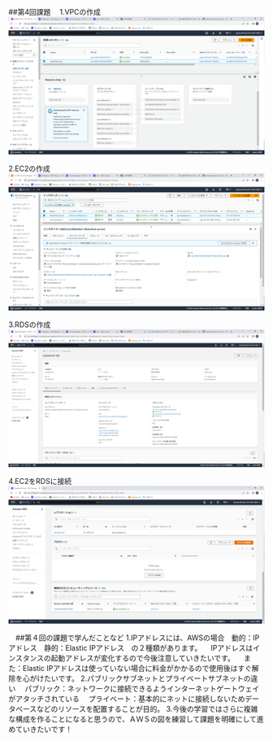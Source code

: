 ##第4回課題
　1.VPCの作成
　![VPC](images/VPC.png)

 2.EC2の作成
　![EC2](images/EC2.png)

 3.RDSの作成
　![RDS](images/RDS.png)
 
 4.EC2をRDSに接続
　![EC2に接続](images/.png)

　##第４回の課題で学んだことなど
 1.IPアドレスには、AWSの場合　動的：IPアドレス　静的：Elastic IPアドレス　の２種類があります。
　IPアドレスはインスタンスの起動アドレスが変化するので今後注意していきたいです。
　また：Elastic IPアドレスは使っていない場合に料金がかかるので使用後はすぐ解除を心がけたいです。
 2.パブリックサブネットとプライベートサブネットの違い
　パブリック：ネットワークに接続できるようインターネットゲートウェイがアタッチされている
　プライベート：基本的にネットに接続しないためデータベースなどのリソースを配置することが目的。
 3.今後の学習ではさらに複雑な構成を作ることになると思うので、ＡＷＳの図を練習して課題を明確にして進めていきたいです！

